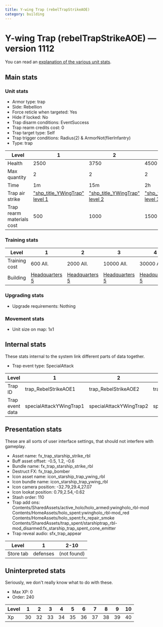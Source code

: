 ```yaml
---
title: Y-wing Trap (rebelTrapStrikeAOE)
category: building
---
```


# Y-wing Trap (rebelTrapStrikeAOE) — version 1112

You can read an [explanation  of the various unit stats](unitexplained.md).

## Main stats

### Unit stats

  * Armor type: trap
  * Side: Rebellion
  * Force reticle when targeted: Yes
  * Hide if locked: No
  * Trap disarm conditions: EventSuccess
  * Trap rearm credits cost: 0
  * Trap target type: Self
  * Trap trigger conditions: Radius(2) & ArmorNot(flierInfantry)
  * Type: trap

|Level                    |1                                              |2                                              |3                                              |4                                              |5                                              |6                                              |7                                              |8                                              |9                                              |10                                              |
|-------------------------|-----------------------------------------------|-----------------------------------------------|-----------------------------------------------|-----------------------------------------------|-----------------------------------------------|-----------------------------------------------|-----------------------------------------------|-----------------------------------------------|-----------------------------------------------|------------------------------------------------|
|Health                   |2500                                           |3750                                           |4500                                           |6000                                           |7250                                           |8500                                           |9750                                           |11000                                          |12250                                          |13500                                           |
|Max quantity             |2                                              |2                                              |2                                              |2                                              |2                                              |2                                              |3                                              |3                                              |4                                              |4                                               |
|Time                     |1m                                             |15m                                            |2h                                             |12h                                            |1d                                             |1d12h                                          |2d                                             |3d                                             |6d                                             |1w3d                                            |
|Trap air strike          |["shp_title_YWingTrap" level 1](YWingTrap.html)|["shp_title_YWingTrap" level 2](YWingTrap.html)|["shp_title_YWingTrap" level 3](YWingTrap.html)|["shp_title_YWingTrap" level 4](YWingTrap.html)|["shp_title_YWingTrap" level 5](YWingTrap.html)|["shp_title_YWingTrap" level 6](YWingTrap.html)|["shp_title_YWingTrap" level 7](YWingTrap.html)|["shp_title_YWingTrap" level 8](YWingTrap.html)|["shp_title_YWingTrap" level 9](YWingTrap.html)|["shp_title_YWingTrap" level 10](YWingTrap.html)|
|Trap rearm materials cost|500                                            |1000                                           |1500                                           |1800                                           |2000                                           |3000                                           |5000                                           |6000                                           |8000                                           |15000                                           |


### Training stats

|Level        |1                             |2                             |3                             |4                             |5                             |6                             |7                             |8                             |9                             |10                             |
|-------------|------------------------------|------------------------------|------------------------------|------------------------------|------------------------------|------------------------------|------------------------------|------------------------------|------------------------------|-------------------------------|
|Training cost|600 All.                      |2000 All.                     |10000 All.                    |30000 All.                    |60000 All.                    |160000 All.                   |350000 All.                   |500000 All.                   |800000 All.                   |1500000 All.                   |
|Building     |[Headquarters 5](rebelHQ.html)|[Headquarters 5](rebelHQ.html)|[Headquarters 5](rebelHQ.html)|[Headquarters 5](rebelHQ.html)|[Headquarters 5](rebelHQ.html)|[Headquarters 6](rebelHQ.html)|[Headquarters 7](rebelHQ.html)|[Headquarters 8](rebelHQ.html)|[Headquarters 9](rebelHQ.html)|[Headquarters 10](rebelHQ.html)|


### Upgrading stats

  * Upgrade requirements: Nothing

### Movement stats

  * Unit size on map: 1x1

## Internal stats

These stats internal to the system link different parts of data together.

  * Trap event type: SpecialAttack

|Level          |1                      |2                      |3                      |4                      |5                      |6                      |7                      |8                      |9                      |10                      |
|---------------|-----------------------|-----------------------|-----------------------|-----------------------|-----------------------|-----------------------|-----------------------|-----------------------|-----------------------|------------------------|
|Trap ID        |trap_RebelStrikeAOE1   |trap_RebelStrikeAOE2   |trap_RebelStrikeAOE3   |trap_RebelStrikeAOE4   |trap_RebelStrikeAOE5   |trap_RebelStrikeAOE6   |trap_RebelStrikeAOE7   |trap_RebelStrikeAOE8   |trap_RebelStrikeAOE9   |trap_RebelStrikeAOE10   |
|Trap event data|specialAttackYWingTrap1|specialAttackYWingTrap2|specialAttackYWingTrap3|specialAttackYWingTrap4|specialAttackYWingTrap5|specialAttackYWingTrap6|specialAttackYWingTrap7|specialAttackYWingTrap8|specialAttackYWingTrap9|specialAttackYWingTrap10|


## Presentation stats

These are all sorts of user interface settings, that should not interfere with gameplay.

  * Asset name: fx_trap_starship_strike_rbl
  * Buff asset offset: -0.5, 1.2, -0.6
  * Bundle name: fx_trap_starship_strike_rbl
  * Destruct FX: fx_trap_bomber
  * Icon asset name: icon_starship_trap_ywing_rbl
  * Icon bundle name: icon_starship_trap_ywing_rbl
  * Icon camera position: -32.79,29.4,27.07
  * Icon lookat position: 0.79,2.54,-0.62
  * Stash order: 110
  * Trap add ons: Contents/SharedAssets/active_holo/holo_armed:ywingholo_rbl-mod Contents/HomeAssets/holo_spent:ywingholo_rbl-mod_red Contents/HomeAssets/holo_spent:fx_repair_smoke Contents/SharedAssets/trap_spent/starshiptrap_rbl-mod_disarmed:fx_starship_trap_spent_cone_emitter
  * Trap reveal audio: sfx_trap_appear

|Level    |1       |2-10       |
|---------|--------|-----------|
|Store tab|defenses|(not found)|


## Uninterpreted stats

Seriously, we don't really know what to do with these.

  * Max XP: 0
  * Order: 240

|Level|1 |2 |3 |4 |5 |6 |7 |8 |9 |10|
|-----|--|--|--|--|--|--|--|--|--|--|
|Xp   |30|32|33|34|35|36|37|38|39|40|


